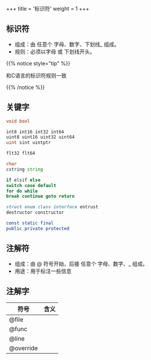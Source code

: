 +++
title = '标识符'
weight = 1
+++

## 标识符

* 组成：由 任意个 字母、数字、下划线_ 组成。
* 规则：必须以字母 或 下划线开头。

{{% notice style="tip" %}}

和C语言的标识符规则一致

{{% /notice %}}

## 关键字

```D
void bool 

int8 int16 int32 int64
uint8 uint16 uint32 uint64
uint sint uintptr

flt32 flt64

char 
cstring string

if elsif else
switch case default
for do while
break continue goto return

struct enum class interface entrust
destructor constructor

const static final
public private protected

```


## 注解符
* 组成：由 @ 符号开始，后接 任意个 字母、数字、_ 组成。
* 用途：用于标注一些信息

## 注解字

|   符号  |  		含义		|
|---------|--------------------|
| @file   | 	|
| @func	  | 	|
| @line	  | 	|
| @override	  | 	|

